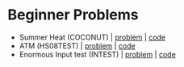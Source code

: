 # Beginner Problems

- Summer Heat (COCONUT) | [problem](https://www.codechef.com/problems/COCONUT) | [code](coconut.cpp)
- ATM (HS08TEST) | [problem](https://www.codechef.com/problems/HS08TEST) | [code](hs08test.cpp)
- Enormous Input test (INTEST) | [problem](https://www.codechef.com/problems/INTEST) | [code](intest.cpp)
